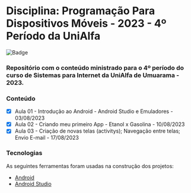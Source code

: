 # Disciplina: Programação Para Dispositivos Móveis - 2023 - 4º Período da UniAlfa

![Badge](https://img.shields.io/badge/Marcos%20Dias%20Vendramini-Android-green)

### Repositório com o conteúdo ministrado para o 4º período do curso de Sistemas para Internet da UniAlfa de Umuarama - 2023.

### Conteúdo

- [x] Aula 01 - Introdução ao Android - Android Studio e Emuladores - 03/08/2023
- [x] Aula 02 - Criando meu primeiro App - Etanol x Gasolina - 10/08/2023
- [x] Aula 03 - Criação de novas telas (activitys); Navegação entre telas; Envio E-mail - 17/08/2023

### Tecnologias

As seguintes ferramentas foram usadas na construção dos projetos:

- [Android](https://developer.android.com/)
- [Android Studio](https://developer.android.com/studio)
